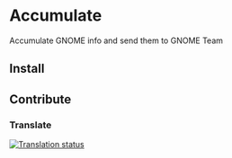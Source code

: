 # Accumulate

Accumulate GNOME info and send them to GNOME Team

## Install 

## Contribute 

### Translate 

[![Translation status](https://hosted.weblate.org/widgets/atrophaneura/-/Accumulate/open-graph.png)](https://hosted.weblate.org/engage/atrophaneura/)
